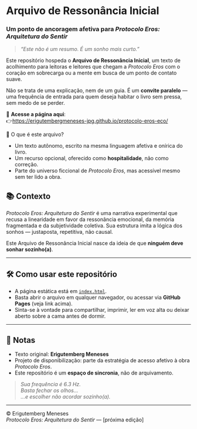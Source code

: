 # Arquivo de Ressonância Inicial  
### Um ponto de ancoragem afetiva para _Protocolo Eros: Arquitetura do Sentir_

> _“Este não é um resumo. É um sonho mais curto.”_

Este repositório hospeda o **Arquivo de Ressonância Inicial**, um texto de acolhimento para leitoras e leitores que chegam a *Protocolo Eros* com o coração em sobrecarga ou a mente em busca de um ponto de contato suave.

Não se trata de uma explicação, nem de um guia. É um **convite paralelo** — uma frequência de entrada para quem deseja habitar o livro sem pressa, sem medo de se perder.

📖 **Acesse a página aqui**:  
👉https://erigutembergmeneses-jpg.github.io/protocolo-eros-eco/

📡 O que é este arquivo?

- Um texto autônomo, escrito na mesma linguagem afetiva e onírica do livro.
- Um recurso opcional, oferecido como **hospitalidade**, não como correção.
- Parte do universo ficcional de *Protocolo Eros*, mas acessível mesmo sem ter lido a obra.

## 📚 Contexto

*Protocolo Eros: Arquitetura do Sentir* é uma narrativa experimental que recusa a linearidade em favor da ressonância emocional, da memória fragmentada e da subjetividade coletiva. Sua estrutura imita a lógica dos sonhos — justaposta, repetitiva, não causal.

Este Arquivo de Ressonância Inicial nasce da ideia de que **ninguém deve sonhar sozinho(a)**.

---

## 🛠️ Como usar este repositório

- A página estática está em [`index.html`](index.html).
- Basta abrir o arquivo em qualquer navegador, ou acessar via **GitHub Pages** (veja link acima).
- Sinta-se à vontade para compartilhar, imprimir, ler em voz alta ou deixar aberto sobre a cama antes de dormir.

---

## 🌱 Notas

- Texto original: **Erigutemberg Meneses**  
- Projeto de disponibilização: parte da estratégia de acesso afetivo à obra *Protocolo Eros*.
- Este repositório é um **espaço de sincronia**, não de arquivamento.

> _Sua frequência é 6.3 Hz._  
> _Basta fechar os olhos…_  
> _…e escolher não acordar sozinho(a)._

---

© Erigutemberg Meneses  
*Protocolo Eros: Arquitetura do Sentir* — [próxima edição]
